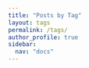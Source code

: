 ```yaml
---
title: "Posts by Tag"
layout: tags
permalink: /tags/
author_profile: true
sidebar:
  nav: "docs"
---
```

